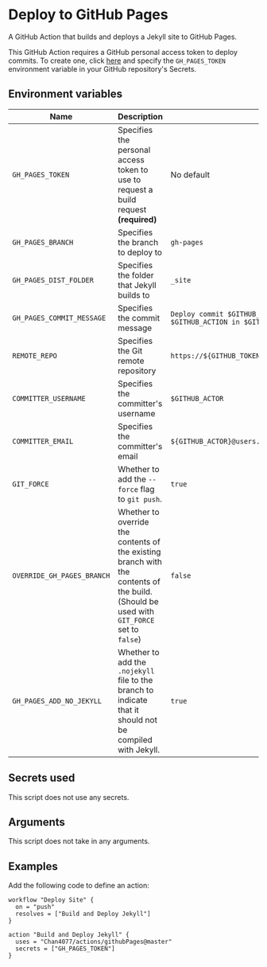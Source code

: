 # Deploy to GitHub Pages

A GitHub Action that builds and deploys a Jekyll site to GitHub Pages.

This GitHub Action requires a GitHub personal access token to deploy commits. To create one, click [here](https://github.com/settings/tokens/new?scopes=public_repo,repo_deployment&description=Token%20for%20Deploy%20GitHub%20Pages%20GitHub%20Action) and specify the `GH_PAGES_TOKEN` environment variable in your GitHub repository's Secrets.

## Environment variables

Name | Description | Default | Allowed values
---|---|---|---
`GH_PAGES_TOKEN` | Specifies the personal access token to use to request a build request **(required)** | No default | A valid personal access token (create one [here](https://github.com/settings/tokens/new?scopes=public_repo,repo_deployment&description=Token%20for%20Deploy%20GitHub%20Pages%20GitHub%20Action) with the scopes `public_repo` and `repo_deployment` enabled)
`GH_PAGES_BRANCH` | Specifies the branch to deploy to | `gh-pages` | Any branch name
`GH_PAGES_DIST_FOLDER` | Specifies the folder that Jekyll builds to | `_site` | A folder name
`GH_PAGES_COMMIT_MESSAGE` | Specifies the commit message | `Deploy commit $GITHUB_SHA\nAutodeployed using $GITHUB_ACTION in $GITHUB_WORKFLOW` | A commit message
`REMOTE_REPO` | Specifies the Git remote repository | `https://${GITHUB_TOKEN}@github.com/${GITHUB_REPOSITORY}.git` | A remote repo
`COMMITTER_USERNAME` | Specifies the committer's username | `$GITHUB_ACTOR` | A GitHub username
`COMMITTER_EMAIL` | Specifies the committer's email | `${GITHUB_ACTOR}@users.noreply.github.com` | A valid email address
`GIT_FORCE` | Whether to add the `--force` flag to `git push`. | `true` | A boolean (`true` or `false`), or an integer (`0` or `1`)
`OVERRIDE_GH_PAGES_BRANCH` | Whether to override the contents of the existing branch with the contents of the build. (Should be used with `GIT_FORCE` set to `false`) | `false` | A boolean (`true` or `false`), or an integer (`0` or `1`)
`GH_PAGES_ADD_NO_JEKYLL` | Whether to add the `.nojekyll` file to the branch to indicate that it should not be compiled with Jekyll. | `true` | A boolean (`true` or `false`), or an integer `0` or `1`)

## Secrets used

This script does not use any secrets.

## Arguments

This script does not take in any arguments.

## Examples

Add the following code to define an action:

```hcl
workflow "Deploy Site" {
  on = "push"
  resolves = ["Build and Deploy Jekyll"]
}

action "Build and Deploy Jekyll" {
  uses = "Chan4077/actions/githubPages@master"
  secrets = ["GH_PAGES_TOKEN"]
}
```
